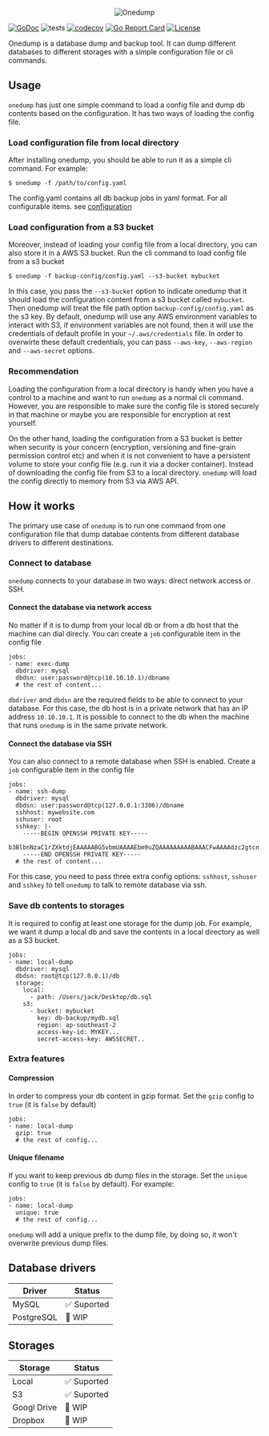 <p align="center">
<img src="docs/logo.png" alt="Onedump" title="Onedump" />
</p>

[![GoDoc](https://godoc.org/github.com/liweiyi88/onedump?status.svg)](https://godoc.org/github.com/liweiyi88/onedump)
![tests](https://github.com/liweiyi88/onedump/actions/workflows/tests.yaml/badge.svg)
[![codecov](https://codecov.io/gh/liweiyi88/onedump/branch/main/graph/badge.svg?token=ROIDLHX41V)](https://codecov.io/gh/liweiyi88/onedump)
[![Go Report Card](https://goreportcard.com/badge/github.com/liweiyi88/onedump)](https://goreportcard.com/report/github.com/liweiyi88/onedump)
[![License](https://img.shields.io/badge/license-MIT-blue.svg)](https://github.com/liweiyi88/onedump/blob/main/LICENSE.md)

Onedump is a database dump and backup tool. It can dump different databases to different storages with a simple configuration file or cli commands.

## Usage

`onedump` has just one simple command to load a config file and dump db contents based on the configuration. It has two ways of loading the config file.

### Load configuration file from local directory
After installing onedump, you should be able to run it as a simple cli command. For example:

```
$ onedump -f /path/to/config.yaml
```

The config.yaml contains all db backup jobs in yaml format. For all configurable items. see [configuration](./docs/CONFIG_REF.md)

### Load configuration from a S3 bucket
Moreover, instead of loading your config file from a local directory, you can also store it in a AWS S3 bucket. Run the cli command to load config file from a s3 bucket
```
$ onedump -f backup-config/config.yaml --s3-bucket mybucket
```
In this case, you pass the `--s3-bucket` option to indicate onedump that it should load the configuration content from a s3 bucket called `mybucket`. Then  onedump will treat the file path option `backup-config/config.yaml` as the s3 key. By default, onedump will use any AWS environment variables to interact with S3, if environment variables are not found, then it will use the credentials of default profile in your `~/.aws/credentials` file. In order to overwirte these default credentials, you can pass `--aws-key`, `--aws-region` and `--aws-secret` options.

### Recommendation

Loading the configuration from a local directory is handy when you have a control to a machine and want to run `onedump` as a normal cli command. However, you are responsible to make sure the config file is stored securely in that machine or maybe you are responsible for encryption at rest yourself.

On the other hand, loading the configuration from a S3 bucket is better when security is your concern (encryption, versioning and fine-grain permission control etc) and when it is not convenient to have a persistent volume to store your config file (e.g. run it via a docker container). Instead of downloading the config file from S3 to a local directory. `onedump` will load the config directly to memory from S3 via AWS API.

## How it works
The primary use case of `onedump` is to run one command from one configuration file that dump databae contents from different database drivers to different destinations.

### Connect to database
`onedump` connects to your database in two ways: direct network access or SSH.

#### Connect the database via network access
No matter if it is to dump from your local db or from a db host that the machine can dial direcly. You can create a `job` configurable item in the config file

```
jobs:
- name: exec-dump
  dbdriver: mysql
  dbdsn: user:password@tcp(10.10.10.1)/dbname
  # the rest of content...
```

`dbdriver` and `dbdsn` are the required fields to be able to connect to your database. For this case, the db host is in a private network that has an IP address `10.10.10.1`. It is possible to connect to the db when the machine that runs `onedump` is in the same private network.

#### Connect the database via SSH
You can also connect to a remote database when SSH is enabled. Create a `job` configurable item in the config file
```
jobs:
- name: ssh-dump
  dbdriver: mysql
  dbdsn: user:password@tcp(127.0.0.1:3306)/dbname
  sshhost: mywebsite.com
  sshuser: root
  sshkey: |-
    -----BEGIN OPENSSH PRIVATE KEY-----
    b3BlbnNzaC1rZXktdjEAAAAABG5vbmUAAAAEbm9uZQAAAAAAAAABAAACFwAAAAdzc2gtcn...
    -----END OPENSSH PRIVATE KEY-----
  # the rest of content...
```

For this case, you need to pass three extra config options: `sshhost`, `sshuser` and `sshkey` to tell `onedump` to talk to remote database via ssh.

### Save db contents to storages
It is required to config at least one storage for the dump job. For example, we want it dump a local db and save the contents in a local directory as well as a S3 bucket.

```
jobs:
- name: local-dump
  dbdriver: mysql
  dbdsn: root@tcp(127.0.0.1)/db
  storage:
    local:
      - path: /Users/jack/Desktop/db.sql
    s3:
      - bucket: mybucket
        key: db-backup/mydb.sql
        region: ap-southeast-2
        access-key-id: MYKEY...
        secret-access-key: AWSSECRET..
```

### Extra features
#### Compression
In order to compress your db content in gzip format. Set the `gzip` config to `true` (it is `false` by default)
```
jobs:
- name: local-dump
  gzip: true
  # the rest of config...
```
#### Unique filename
If you want to keep previous db dump files in the storage. Set the `unique` config to `true` (it is `false` by default). For example:
```
jobs:
- name: local-dump
  unique: true
  # the rest of config...
```
`onedump` will add a unique prefix to the dump file, by doing so, it won't overwrite previous dump files.


## Database drivers
| Driver | Status |
| --- | --- |
| MySQL | ✅ Suported |
| PostgreSQL | 🚧 WIP |

## Storages
| Storage | Status |
| --- | --- |
| Local | ✅ Suported |
| S3 | ✅ Suported |
| Googl Drive | 🚧 WIP |
| Dropbox | 🚧 WIP |